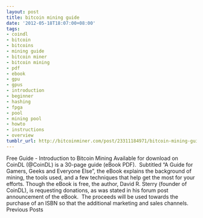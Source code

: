 ```yaml
---
layout: post
title: bitcoin mining guide
date: '2012-05-18T18:07:00+08:00'
tags:
- coindl
- bitcoin
- bitcoins
- mining guide
- bitcoin miner
- bitcoin mining
- pdf
- ebook
- gpu
- gpus
- introduction
- beginner
- hashing
- fpga
- pool
- mining pool
- howto
- instructions
- overview
tumblr_url: http://bitcoinminer.com/post/23311184971/bitcoin-mining-guide
---
```

Free Guide - Introduction to Bitcoin Mining
Available for download on CoinDL (@CoinDL) is a 30-page guide (eBook PDF).  Subtitled “A Guide for Gamers, Geeks and Everyone Else”, the eBook explains the background of mining, the tools used, and a few techniques that help get the most for your efforts.
Though the eBook is free, the author, David R. Sterry (founder of CoinDL), is requesting donations, as was stated in his forum post announcement of the eBook.  The proceeds will be used towards the purchase of an ISBN so that the additional marketing and sales channels.
Previous Posts
